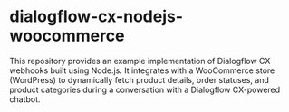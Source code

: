 # dialogflow-cx-nodejs-woocommerce
This repository provides an example implementation of Dialogflow CX webhooks built using Node.js. It integrates with a WooCommerce store (WordPress) to dynamically fetch product details, order statuses, and product categories during a conversation with a Dialogflow CX-powered chatbot.
